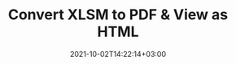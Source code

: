 ---
############################# Static ############################
layout: "autogen"
date: 2021-10-02T14:22:14+03:00
draft: false
path: "total/net/conversion/xlsm-to-pdf/"

############################# Head ############################
head_title: "Convert XLSM to PDF in C# VB.NET & View as HTML"
head_description: "Code example to convert XLSM to PDF and 100+ other file formats in .NET (C#, VB.NET, ASP.NET & .NET Core) applications. Display the Converted PDF document as HTML viewer."

############################# Header ############################
title: "Convert XLSM to PDF & View as HTML"
description: "Programmatically convert XLSM to PDF in .NET applications using flexible options to customize the resultant document. Convert the complete document or specific pages based on page numbers or selective page ranges using the .NET document conversion library."

############################# SubMenu ############################
submenu:
    enable: false

############################# Content ############################
content:
    enable: true
    block:
    - title_left: "XLSM to PDF Conversion in C# .NET"
      content_left: |
          XLSM to PDF file conversion using C#. Add watermark and view the converted document as HTML without using any external software.

          -   Create **Converter** object to convert XLSM document
          -   Set the convert options for PDF format
          -   Call **Convert** method of **Converter** class instance for conversion to PDF
          -   Set options for HTML viewer
          -   Create **Viewer** object to view converted PDF as HTML
          
      title_right: "Convert Whole Document or Specific Pages"
      content_right: |
          You require `GroupDocs.Conversion` & `GroupDocs.Viewer` namespaces to convert between a wide range of popular document types such as PDF, Microsoft Word, Excel, PowerPoint, Project, Outlook, HTML, diagrams and image file formats. Explore other [.NET APIs for Office documents](https://products.conholdate.com/total/net/) as offered by Conholdate.Total.
          
          Get the respective assembly files from the [downloads](https://downloads.conholdate.com/total/net) or fetch the whole package from [Nuget](https://www.nuget.org/packages/Conholdate.Total/) to add 'Conholdate.Total` directly in your workspace.
          
      code: |
          ```cs {linenos=false}
          // Convert XLSM to PDF using GroupDocs.Conversion API
          // Create Converter object to convert XLSM document
          using (Converter converter = new Converter("input.xlsm"))
          {
              // set the convert options for PDF format
              var convertOptions = converter.GetPossibleConversions()["pdf"].ConvertOptions;

              // convert to PDF format
              converter.Convert("output.pdf", convertOptions);
          }

          // Set options for HTML viewer
          HtmlViewOptions viewOptions = HtmlViewOptions.ForEmbeddedResources("output{0}.html");

          // Create Viewer object to view converted PDF as HTML
          using (Viewer viewer = new Viewer("output.pdf"))
          {
              viewer.View(viewOptions);
          }
          ```
    - title_left: "Add Watermark to Converted PDF in C#"
      content_left: |
          Accurately convert documents (XLSM to PDF) exactly as the original file and apply text or image watermarks to the converted document pages using C# .NET.

          -   Create **Converter** object to convert XLSM document
          -   Create new instance of **WatermarkOptions** class
          -   Specify watermark properties (color, width, text, image etc)
          -   Instantiate the proper **ConvertOptions** class
          -   Set **Watermark** property of the **ConvertOptions** instance
          -   Call **Convert** method of **Converter** class instance for conversion to PDF
        
      title_right: "Source Document Information Extraction"
      content_right: |
          The documents information extraction feature not only allows getting the basic information about the source document file but it also supports extracting some valuable file-format specific information such as project start and end dates of a Microsoft Project file, any printing restrictions on a PDF document, list of folders enclosed in an Outlook data file etc. 

          Convert popular document file formats on different operating systems such as Windows, Linux or macOS while using platforms such as Windows Azure, Mono and Xamarin.
          
      code: |
          ```cs {linenos=false}
          // Create Converter object to convert XLSM document
          using (Converter converter = new Converter("input.xlsm"))
          {
              // Create new instance of WatermarkOptions class
              WatermarkOptions watermark = new WatermarkOptions
              {
                  Text = "Sample watermark",
                  Color = Color.Red,
                  Width = 100,
                  Height = 100,
                  Background = true
              };

              // Instantiate the proper ConvertOptions class
              PdfConvertOptions options = new PdfConvertOptions
              {
                  Watermark = watermark
              };

              // convert to PDF format
              converter.Convert("output.pdf", options);
          }
          ```
############################# About Formats ############################
about_formats:
    enable: false
############################# More Formats ############################
more_formats:
    enable: true
    auto: false
    other_out_formats: PDF DOCX DOT DOTX DOTM TXT RTF HTML MHTML XLS XLSX XLSM XLT XLTX XLTM CSV DIF PPT PPTX PPS PPSX POT POTX POTM ODT OTT OTP ODP ODS EMZ WMZ SVGZ TEX DCM WMF BMP PNG GIF JPEG TIFF
############################# Back to top ###############################
back_to_top:
  enable: true
---